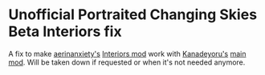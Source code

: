# Unofficial Portraited Changing Skies Beta Interiors fix

A fix to make [aerinanxiety's](https://www.nexusmods.com/stardewvalley/users/207554901) [Interiors mod](https://www.nexusmods.com/stardewvalley/mods/30002) work with [Kanadeyoru's](https://www.nexusmods.com/stardewvalley/users/215013303) [main mod](https://www.nexusmods.com/stardewvalley/mods/23337). Will be taken down if requested or when it's not needed anymore.


